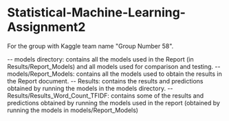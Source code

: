 # Statistical-Machine-Learning-Assignment2

For the group with Kaggle team name "Group Number 58".

-- models directory: contains all the models used in the Report (in Results/Report_Models) and all models used for comparison and testing.
-- models/Report_Models: contains all the models used to obtain the results in the Report document.
-- Results: contains the results and predictions obtained by running the models in the models directory.
-- Results/Results_Word_Count_TFIDF: contains some of the results and predictions obtained by running the models used in the report (obtained by running the models in models/Report_Models)
